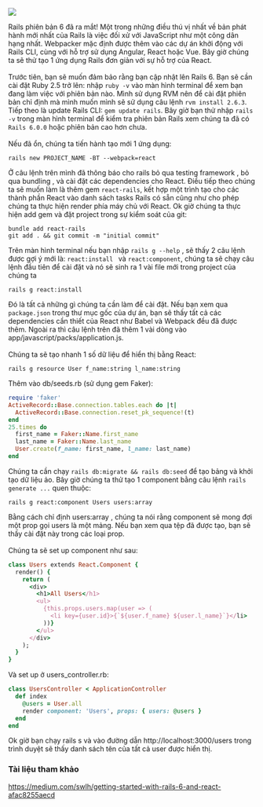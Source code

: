 ![](https://images.viblo.asia/2beb8306-748e-49c1-addb-d0f5de37b5a7.png)

Rails phiên bản 6 đã ra mắt! Một trong những điều thú vị nhất về bản phát hành mới nhất của Rails là việc đối xử với JavaScript như một công dân hạng nhất. Webpacker mặc định được thêm vào các dự án khởi động với Rails CLI, cùng với hỗ trợ sử dụng Angular, React hoặc Vue. Bây giờ chúng ta sẽ thử tạo 1 ứng dụng Rails đơn giản với sự hỗ trợ của React.
<br><br>
Trước tiên, bạn sẽ muốn đảm bảo rằng bạn cập nhật lên Rails 6. Bạn sẽ cần cài đặt Ruby 2.5 trở lên: nhập `ruby -v` vào màn hình terminal để xem bạn đang làm việc với phiên bản nào. Mình sử dụng RVM nên để cài đặt phiên bản chỉ định mà mình muốn mình sẽ sử dụng câu lệnh `rvm install 2.6.3`. Tiếp theo là update Rails CLI: `gem update rails`. Bây giờ bạn thử nhập `rails -v` trong màn hình terminal để kiểm tra phiên bản Rails xem chúng ta đã có `Rails 6.0.0` hoặc phiên bản cao hơn chưa.
<br><br>
Nếu đã ổn, chúng ta tiến hành tạo mới 1 ứng dụng:
```
rails new PROJECT_NAME -BT --webpack=react
```
Ở câu lệnh trên mình đã thông báo cho rails bỏ qua testing framework , bỏ qua bundling , và cài đặt các dependencies cho React. Điều tiếp theo chúng ta sẽ muốn làm là thêm gem `react-rails`, kết hợp một trình tạo cho các thành phần React vào danh sách tasks Rails có sẵn cũng như cho phép chúng ta thực hiện render phía máy chủ với React. Ok giờ chúng ta thực hiện add gem và đặt project trong sự kiểm soát của git:
```
bundle add react-rails
git add . && git commit -m "initial commit"
```
Trên màn hình terminal nếu bạn nhập `rails g --help` , sẽ thấy 2 câu lệnh được gợi ý mới là: `react:install ` và `react:component`, chúng ta sẽ chạy câu lệnh đầu tiên để cài đặt và nó sẽ sinh ra 1 vài file mới trong project của chúng ta
```
rails g react:install
```
Đó là tất cả những gì chúng ta cần làm để cài đặt. Nếu bạn xem qua `package.json` trong thư mục gốc của dự án, bạn sẽ thấy tất cả các dependencies cần thiết của React như Babel và Webpack đều đã được thêm. Ngoài ra thì câu lệnh trên đã thêm 1 vài dòng vào app/javascript/packs/application.js.
<br>
<br>
Chúng ta sẽ tạo nhanh 1 số dữ liệu để hiển thị bằng React:
```
rails g resource User f_name:string l_name:string
```
Thêm vào db/seeds.rb (sử dụng gem Faker):
```ruby
require 'faker'
ActiveRecord::Base.connection.tables.each do |t|
  ActiveRecord::Base.connection.reset_pk_sequence!(t)
end
25.times do
  first_name = Faker::Name.first_name
  last_name = Faker::Name.last_name
  User.create(f_name: first_name, l_name: last_name)
end
```
Chúng ta cần chạy `rails db:migrate && rails db:seed` để tạo bảng và khởi tạo dữ liệu ảo. Bây giờ chúng ta thử tạo 1 component bằng câu lệnh `rails generate ...` quen thuộc:
```
rails g react:component Users users:array
```
Bằng cách chỉ định users:array , chúng ta nói rằng component sẽ mong đợi một prop gọi users là một mảng. Nếu bạn xem qua tệp đã được tạo, bạn sẽ thấy cài đặt này trong các loại prop.
<br>
<br>
Chúng ta sẽ set up component như sau:
``` ruby
class Users extends React.Component {
  render() {
    return (
      <div>
        <h1>All Users</h1>
        <ul>
          {this.props.users.map(user => (
            <li key={user.id}>{`${user.f_name} ${user.l_name}`}</li>
          ))}
        </ul>
      </div>
    );
  }
}
```
Và set up ở users_controller.rb:
```ruby
class UsersController < ApplicationController
  def index
    @users = User.all
    render component: 'Users', props: { users: @users }
  end
end
```
Ok giờ bạn chạy rails s và vào đường dẫn http://localhost:3000/users trong trình duyệt sẽ thấy danh sách tên của tất cả user được hiển thị.
### Tài liệu tham khảo
https://medium.com/swlh/getting-started-with-rails-6-and-react-afac8255aecd